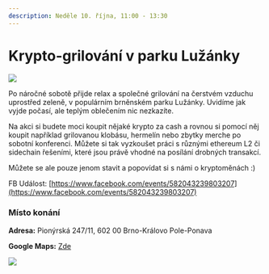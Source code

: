 ```yaml
---
description: Neděle 10. října, 11:00 - 13:30
---
```


# Krypto-grilování v parku Lužánky

![](../../../.gitbook/assets/cover-grilovacka.png)

Po náročné sobotě přijde relax a společné grilování na čerstvém vzduchu uprostřed zeleně, v populárním brněnském parku Lužánky. Uvidíme jak vyjde počasí, ale teplým oblečením nic nezkazíte.

Na akci si budete moci koupit nějaké krypto za cash a rovnou si pomocí něj koupit například grilovanou klobásu, hermelín nebo zbytky merche po sobotní konferenci. Můžete si tak vyzkoušet práci s různými ethereum L2 či sidechain řešeními, které jsou právě vhodné na posílání drobných transakcí.

Můžete se ale pouze jenom stavit a popovídat si s námi o kryptoměnách :)

FB Událost: [https://www.facebook.com/events/582043239803207](https://www.facebook.com/events/582043239803207)

### Místo konání

**Adresa:** Pionýrská 247/11, 602 00 Brno-Královo Pole-Ponava

**Google Maps:** [Zde](https://www.google.com/maps/place/Public+grill+Lu%C5%BE%C3%A1nky/@49.2079009,16.6064606,18z/data=!4m5!3m4!1s0x47129468377e7dd9:0xa46f3f8a3cddb2e3!8m2!3d49.2079482!4d16.6067093?hl=en-US)

![](<../../../.gitbook/assets/image (1) (1).png>)
